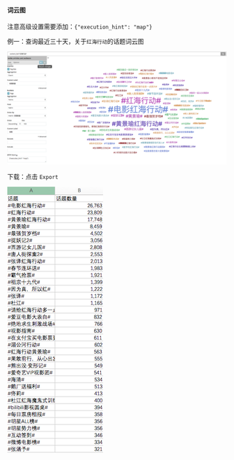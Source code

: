 #### 词云图

注意高级设置需要添加：`{"execution_hint": "map"}`

例一：查询最近三十天，关于`红海行动`的话题词云图

![](/assets/import07.png)

下载：点击 `Export`

![](/assets/import08.png)

